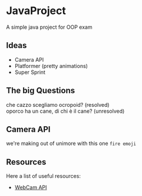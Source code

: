 # JavaProject

A simple java project for OOP exam

## Ideas

- Camera API
- Platformer (pretty animations)
- Super Sprint

## The big Questions

che cazzo scegliamo ocropoid? (resolved)
\
oporco ha un cane, di chi è il cane? (unresolved)

## Camera API
we're making out of unimore with this one `fire emoji`

## Resources
Here a list of useful resources:
* [WebCam API](https://www.baeldung.com/java-capture-image-from-webcam)